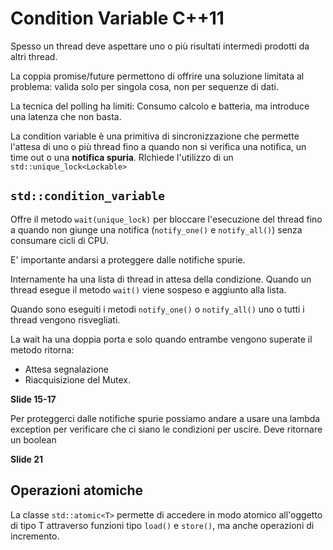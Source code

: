# Condition Variable C++11

Spesso un thread deve aspettare uno o più risultati intermedi prodotti da altri thread.

La coppia promise/future permettono di offrire una soluzione limitata al problema: valida solo per singola cosa, non per sequenze di dati.

La tecnica del polling ha limiti:
Consumo calcolo e batteria, ma introduce una latenza che non basta.

La condition variable è una primitiva di sincronizzazione che permette l'attesa di uno o più thread fino a quando non si verifica una notifica, un time out o una **notifica spuria**.
RIchiede l'utilizzo di un `std::unique_lock<Lockable>`

## `std::condition_variable`

Offre il metodo `wait(unique_lock)` per bloccare l'esecuzione del thread fino a quando non giunge una notifica (`notify_one()` e `notify_all()`) senza consumare cicli di CPU.

E' importante andarsi a proteggere dalle notifiche spurie.

Internamente ha una lista di thread in attesa della condizione. Quando un thread esegue il metodo `wait()` viene sospeso e aggiunto alla lista.

Quando sono eseguiti i metodi `notify_one()` o `notify_all()` uno o tutti i thread vengono risvegliati.

La wait ha una doppia porta e solo quando entrambe vengono superate il metodo ritorna:
- Attesa segnalazione
- Riacquisizione del Mutex. 

**Slide 15-17**

Per proteggerci dalle notifiche spurie possiamo andare a usare una lambda exception per verificare che ci siano le condizioni per uscire. Deve ritornare un boolean

**Slide 21**

## Operazioni atomiche

La classe `std::atomic<T>` permette di accedere in modo atomico all'oggetto di tipo T attraverso funzioni tipo `load()` e `store()`, ma anche operazioni di incremento.